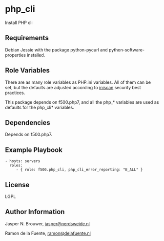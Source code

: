 php_cli
========

Install PHP cli

Requirements
------------

Debian Jessie with the package python-pycurl and python-software-properties installed.

Role Variables
--------------

There are as many role variables as PHP.ini variables. All of them can be set, but the defaults
are adjusted according to [iniscan](https://github.com/psecio/iniscan) security best practices.

This package depends on f500.php7, and all the php_* variables are used as defaults for the php_cli* variables.

Dependencies
------------

Depends on f500.php7.

Example Playbook
-------------------------

    - hosts: servers
      roles:
         - { role: f500.php_cli, php_cli_error_reporting: "E_ALL" }

License
-------

LGPL

Author Information
------------------

Jasper N. Brouwer, jasper@nerdsweide.nl

Ramon de la Fuente, ramon@delafuente.nl
